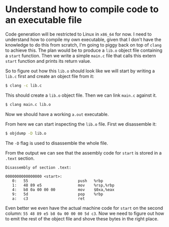 
# Understand how to compile code to an executable file

Code generation will be restricted to Linux in `x86_64` for now. I need to
understand how to compile my own executable, given that I don't have the
knowledge to do this from scratch, I'm going to piggy back on top of `clang` to
achieve this. The plan would be to produce a `lib.o` object file containing a
`start` function. Then we write a simple `main.c` file that calls this extern
`start` function and prints its return value.

So to figure out how this `lib.o` should look like we will start by writing a
`lib.c` first and create an object file from it:
```bash
$ clang -c lib.c
```

This should create a `lib.o` object file. Then we can link `main.c` against it.
```bash
$ clang main.c lib.o
```

Now we should have a working `a.out` executable.

From here we can start inspecting the `lib.o` file. First we disassemble it:
```bash
$ objdump -D lib.o
```

The `-D` flag is used to disassemble the whole file.

From the output we can see that the assembly code for `start` is stored in a
`.text` section.

```
Disassembly of section .text:

0000000000000000 <start>:
   0:	55                   	push   %rbp
   1:	48 89 e5             	mov    %rsp,%rbp
   4:	b8 0a 00 00 00       	mov    $0xa,%eax
   9:	5d                   	pop    %rbp
   a:	c3                   	ret
```

Even better we even have the actual machine code for `start` on the second
column: `55 48 89 e5 b8 0a 00 00 00 5d c3`. Now we need to figure out how to
emit the rest of the object file and shove these bytes in the right place.
